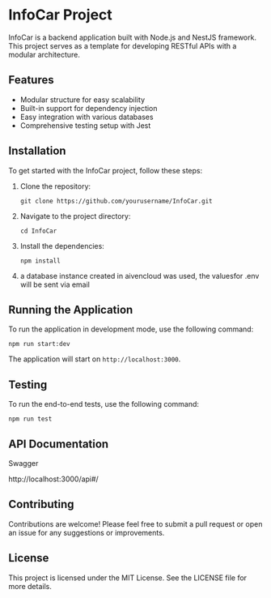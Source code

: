 # InfoCar Project

InfoCar is a backend application built with Node.js and NestJS framework. This project serves as a template for developing RESTful APIs with a modular architecture.

## Features

- Modular structure for easy scalability
- Built-in support for dependency injection
- Easy integration with various databases
- Comprehensive testing setup with Jest

## Installation

To get started with the InfoCar project, follow these steps:

1. Clone the repository:
   ```
   git clone https://github.com/yourusername/InfoCar.git
   ```

2. Navigate to the project directory:
   ```
   cd InfoCar
   ```

3. Install the dependencies:
   ```
   npm install
   ```
4. a database instance created in aivencloud was used, the values ​​for .env will be sent via email

## Running the Application

To run the application in development mode, use the following command:

```
npm run start:dev
```

The application will start on `http://localhost:3000`.

## Testing

To run the end-to-end tests, use the following command:

```
npm run test
```

## API Documentation

Swagger

http://localhost:3000/api#/

## Contributing

Contributions are welcome! Please feel free to submit a pull request or open an issue for any suggestions or improvements.

## License

This project is licensed under the MIT License. See the LICENSE file for more details.